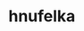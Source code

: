 # hnufelka

<player username="hnufelka" roleIcon="moderator" role="Модератор" warp="right" :descriptions="['Художниця']" />
